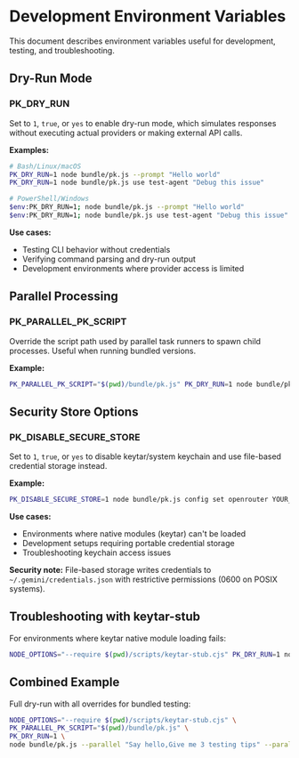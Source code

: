 # Development Environment Variables

This document describes environment variables useful for development, testing, and troubleshooting.

## Dry-Run Mode

### PK_DRY_RUN
Set to `1`, `true`, or `yes` to enable dry-run mode, which simulates responses without executing actual providers or making external API calls.

**Examples:**
```bash
# Bash/Linux/macOS
PK_DRY_RUN=1 node bundle/pk.js --prompt "Hello world"
PK_DRY_RUN=1 node bundle/pk.js use test-agent "Debug this issue"

# PowerShell/Windows
$env:PK_DRY_RUN=1; node bundle/pk.js --prompt "Hello world"
$env:PK_DRY_RUN=1; node bundle/pk.js use test-agent "Debug this issue"
```

**Use cases:**
- Testing CLI behavior without credentials
- Verifying command parsing and dry-run output
- Development environments where provider access is limited

## Parallel Processing

### PK_PARALLEL_PK_SCRIPT
Override the script path used by parallel task runners to spawn child processes. Useful when running bundled versions.

**Example:**
```bash
PK_PARALLEL_PK_SCRIPT="$(pwd)/bundle/pk.js" PK_DRY_RUN=1 node bundle/pk.js --parallel "Task 1,Task 2" --parallel-tasks 2
```

## Security Store Options

### PK_DISABLE_SECURE_STORE
Set to `1`, `true`, or `yes` to disable keytar/system keychain and use file-based credential storage instead.

**Example:**
```bash
PK_DISABLE_SECURE_STORE=1 node bundle/pk.js config set openrouter YOUR_API_KEY
```

**Use cases:**
- Environments where native modules (keytar) can't be loaded
- Development setups requiring portable credential storage
- Troubleshooting keychain access issues

**Security note:** File-based storage writes credentials to `~/.gemini/credentials.json` with restrictive permissions (0600 on POSIX systems).

## Troubleshooting with keytar-stub

For environments where keytar native module loading fails:

```bash
NODE_OPTIONS="--require $(pwd)/scripts/keytar-stub.cjs" PK_DRY_RUN=1 node bundle/pk.js use reviewer "Audit tests"
```

## Combined Example

Full dry-run with all overrides for bundled testing:

```bash
NODE_OPTIONS="--require $(pwd)/scripts/keytar-stub.cjs" \
PK_PARALLEL_PK_SCRIPT="$(pwd)/bundle/pk.js" \
PK_DRY_RUN=1 \
node bundle/pk.js --parallel "Say hello,Give me 3 testing tips" --parallel-tasks 2 --yolo
```

